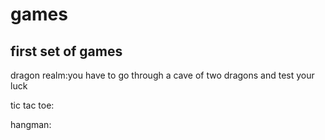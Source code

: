 # games
## first set of games

dragon realm:you have to go through a cave of two dragons and test your luck

tic tac toe:

hangman:
